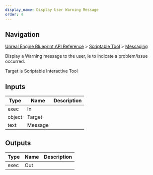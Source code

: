 ```yaml
---
display_name: Display User Warning Message
order: 4
---
```

## Navigation

[Unreal Engine Blueprint API Reference](https://dev.epicgames.com/documentation/en-us/unreal-engine/BlueprintAPI) > [Scriptable Tool](https://dev.epicgames.com/documentation/en-us/unreal-engine/BlueprintAPI/ScriptableTool) > [Messaging](https://dev.epicgames.com/documentation/en-us/unreal-engine/BlueprintAPI/ScriptableTool/Messaging)

Display a Warning message to the user, ie to indicate a problem/issue occurred.

Target is Scriptable Interactive Tool

## Inputs

| Type | Name | Description |
| --- | --- | --- |
| exec | In |  |
| object | Target |  |
| text | Message |  |

## Outputs

| Type | Name | Description |
| --- | --- | --- |
| exec | Out |  |
